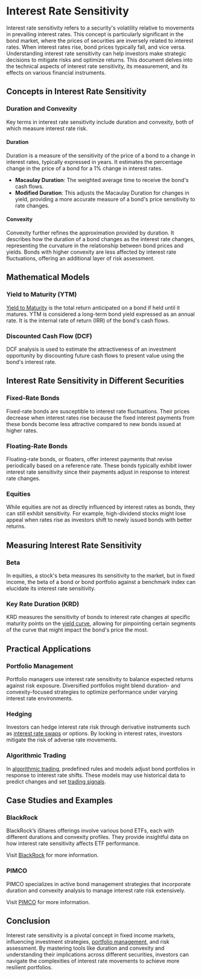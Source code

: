 # Interest Rate Sensitivity

Interest rate sensitivity refers to a security's volatility relative to movements in prevailing interest rates. This concept is particularly significant in the bond market, where the prices of securities are inversely related to interest rates. When interest rates rise, bond prices typically fall, and vice versa. Understanding interest rate sensitivity can help investors make strategic decisions to mitigate risks and optimize returns. This document delves into the technical aspects of interest rate sensitivity, its measurement, and its effects on various financial instruments.

## Concepts in Interest Rate Sensitivity

### Duration and Convexity
Key terms in interest rate sensitivity include duration and convexity, both of which measure interest rate risk.

#### Duration
Duration is a measure of the sensitivity of the price of a bond to a change in interest rates, typically expressed in years. It estimates the percentage change in the price of a bond for a 1% change in interest rates.

- **Macaulay Duration**: The weighted average time to receive the bond's cash flows.
- **Modified Duration**: This adjusts the Macaulay Duration for changes in yield, providing a more accurate measure of a bond's price sensitivity to rate changes.

#### Convexity
Convexity further refines the approximation provided by duration. It describes how the duration of a bond changes as the interest rate changes, representing the curvature in the relationship between bond prices and yields. Bonds with higher convexity are less affected by interest rate fluctuations, offering an additional layer of risk assessment.

## Mathematical Models

### Yield to Maturity (YTM)
[Yield to Maturity](../y/yield_to_maturity.md) is the total return anticipated on a bond if held until it matures. YTM is considered a long-term bond yield expressed as an annual rate. It is the internal rate of return (IRR) of the bond's cash flows.

### Discounted Cash Flow (DCF)
DCF analysis is used to estimate the attractiveness of an investment opportunity by discounting future cash flows to present value using the bond's interest rate.

## Interest Rate Sensitivity in Different Securities

### Fixed-Rate Bonds
Fixed-rate bonds are susceptible to interest rate fluctuations. Their prices decrease when interest rates rise because the fixed interest payments from these bonds become less attractive compared to new bonds issued at higher rates.

### Floating-Rate Bonds
Floating-rate bonds, or floaters, offer interest payments that revise periodically based on a reference rate. These bonds typically exhibit lower interest rate sensitivity since their payments adjust in response to interest rate changes.

### Equities
While equities are not as directly influenced by interest rates as bonds, they can still exhibit sensitivity. For example, high-dividend stocks might lose appeal when rates rise as investors shift to newly issued bonds with better returns.

## Measuring Interest Rate Sensitivity

### Beta
In equities, a stock's beta measures its sensitivity to the market, but in fixed income, the beta of a bond or bond portfolio against a benchmark index can elucidate its interest rate sensitivity.

### Key Rate Duration (KRD)
KRD measures the sensitivity of bonds to interest rate changes at specific maturity points on the [yield curve](../y/yield_curve.md), allowing for pinpointing certain segments of the curve that might impact the bond's price the most.

## Practical Applications

### Portfolio Management
Portfolio managers use interest rate sensitivity to balance expected returns against risk exposure. Diversified portfolios might blend duration- and convexity-focused strategies to optimize performance under varying interest rate environments.

### Hedging
Investors can hedge interest rate risk through derivative instruments such as [interest rate swaps](../i/interest_rate_swaps.md) or options. By locking in interest rates, investors mitigate the risk of adverse rate movements.

### Algorithmic Trading
In [algorithmic trading](../a/algorithmic_trading.md), predefined rules and models adjust bond portfolios in response to interest rate shifts. These models may use historical data to predict changes and set [trading signals](../t/trading_signals.md).

## Case Studies and Examples

### BlackRock
BlackRock’s iShares offerings involve various bond ETFs, each with different durations and convexity profiles. They provide insightful data on how interest rate sensitivity affects ETF performance.

Visit [BlackRock](https://www.blackrock.com) for more information.

### PIMCO
PIMCO specializes in active bond management strategies that incorporate duration and convexity analysis to manage interest rate risk extensively.

Visit [PIMCO](https://www.pimco.com) for more information.

## Conclusion

Interest rate sensitivity is a pivotal concept in fixed income markets, influencing investment strategies, [portfolio management](../p/portfolio_management.md), and risk assessment. By mastering tools like duration and convexity and understanding their implications across different securities, investors can navigate the complexities of interest rate movements to achieve more resilient portfolios.

